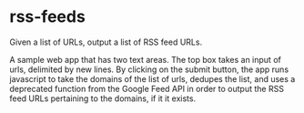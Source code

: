 # rss-feeds
Given a list of URLs, output a list of RSS feed URLs.

A sample web app that has two text areas. The top box takes an input of urls, delimited by new lines.
By clicking on the submit button, the app runs javascript to take the domains of the list of urls, dedupes the list, and uses a 
deprecated function from the Google Feed API in order to output the RSS feed URLs pertaining to the domains, if it it exists.
